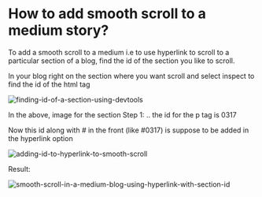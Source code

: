 # How to add smooth scroll to a medium story?

To add a smooth scroll to a medium i.e to use hyperlink to scroll to a particular section of a blog, find the id of the section you like to scroll.

In your blog right on the section where you want scroll and select inspect to find the id of the html tag

![finding-id-of-a-section-using-devtools](https://github.com/AmuthesWaran/how-tos/assets/79437368/39050d0e-5599-4c72-b5fa-79c12cd1633e)

In the above, image for the section Step 1: .. the id for the p tag is 0317

Now this id along with # in the front (like #0317) is suppose to be added in the hyperlink option


![adding-id-to-hyperlink-to-smooth-scroll](https://github.com/AmuthesWaran/how-tos/assets/79437368/1adb1b54-4f56-40c1-b1b4-2e95286dcfa1)


Result:

![smooth-scroll-in-a-medium-blog-using-hyperlink-with-section-id](https://github.com/AmuthesWaran/how-tos/assets/79437368/a3aff945-e3a0-4a31-bdf7-7f709e2dc777)
